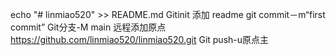 echo "# linmiao520" >> README.md
Gitinit
添加 readme
git commit－m“first commit”
Git分支-M main
远程添加原点 https://github.com/linmiao520/linmiao520.git
Git push-u原点主
